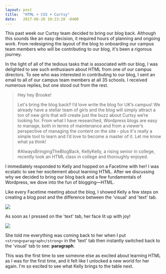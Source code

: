 ```yaml
---
layout: post
title:  "HTML + CSS + Curtsy"
date:   2017-06-20 10:23:20 -0400
---
```



This past week our Curtsy team decided to bring our blog back. Although this sounds like an easy decision, it required hours of planning and ongoing work. From redesigning the layout of the blog to onboarding our campus team members who will be contributing to our blog, it's been a rigorous journey.

In the light of all of the tedious tasks that is associated with our blog, I was delighted to see such enthusiasm about HTML from one of our campus directors. To see who was interested in contributing to our blog, I sent an email to all of our campus team members at all 35 schools. I received numerous replies, but one stood out from the rest.

> Hey hey Brooke!
> 
> Let's bring the blog back!! I’d love write the blog for UK’s campus! We already have a stellar team of girls and the blog will simply attract a ton of new girls that will create just the buzz about Curtsy we’re looking for. From what I have researched, Wordpress blogs are easy to manage, both in terms of maintenance and from a viewer’s perspective of managing the content on the site - plus it's really a simple tool to learn and I’d love to become a master of it. Let me know what ya think!
> 
> #AlwaysBringingTheBlogBack,
> KellyKelly, a rising senior in college, recently took an HTML class in college and thoroughly enjoyed.

I immediately responded to Kelly and hopped on a Facetime with her! I was ecstatic to see her excitement about learning HTML. After we discussing why we decided to bring our blog back and a few fundamentals of Wordpress, we dove into the fun of blogging—HTML. 

Like every Facetime meeting about the blog, I showed Kelly a few steps on creating a blog post and the difference between the 'visual' and 'text' tab. 

![](http://i.imgur.com/va5xdka.png)

As soon as I pressed on the 'text' tab, her face lit up with joy!

![](http://i.imgur.com/q91xVqo.png)

She told me everything was coming back to her when I put `<strong>paragraph</strong>` in the 'text' tab then instantly switched back to the 'visual' tab to see: **paragraph**.

This was the first time to see someone else as excited about learning HTML as I was for the first time, and it felt like I unlocked a new world for her again. I'm so excited to see what Kelly brings to the table next.


